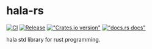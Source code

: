 # hala-rs

[![CI](https://github.com/HalaOS/hala-rs/actions/workflows/ci.yaml/badge.svg)](https://github.com/HalaOS/hala-rs/actions/workflows/ci.yaml)
[![Release](https://github.com/HalaOS/hala-rs/actions/workflows/release.yaml/badge.svg)](https://github.com/HalaOS/hala-rs/actions/workflows/release.yaml)
[!["Crates.io version"](https://img.shields.io/crates/v/hala-rs.svg)](https://crates.io/crates/hala-rs)
[!["docs.rs docs"](https://img.shields.io/badge/docs-latest-blue.svg)](https://docs.rs/hala-rs)

hala std library for rust programming.
